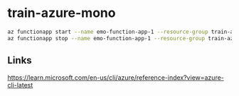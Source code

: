 # train-azure-mono

```bash
az functionapp start --name emo-function-app-1 --resource-group train-azure-rg
az functionapp stop --name emo-function-app-1 --resource-group train-azure-rg
```

## Links

https://learn.microsoft.com/en-us/cli/azure/reference-index?view=azure-cli-latest
